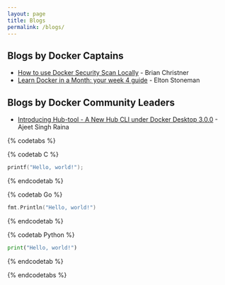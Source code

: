 ```yaml
---
layout: page
title: Blogs
permalink: /blogs/
---
```


## Blogs by Docker Captains

- [How to use Docker Security Scan Locally](https://brianchristner.io/how-to-use-docker-scan/) - Brian Christner
- [Learn Docker in a Month: your week 4 guide](https://blog.sixeyed.com/learn-docker-in-a-month-your-week-4-guide/) - Elton Stoneman




## Blogs by Docker Community Leaders

- [Introducing Hub-tool - A New Hub CLI under Docker Desktop 3.0.0](https://dev.to/docker/5-minutes-to-docker-hub-tool-12o) - Ajeet Singh Raina




{% codetabs %}

{% codetab C %}
```c
printf("Hello, world!");
```
{% endcodetab %}

{% codetab Go %}
```go
fmt.Println("Hello, world!")
```
{% endcodetab %}

{% codetab Python %}
```python
print("Hello, world!")
```
{% endcodetab %}

{% endcodetabs %}
